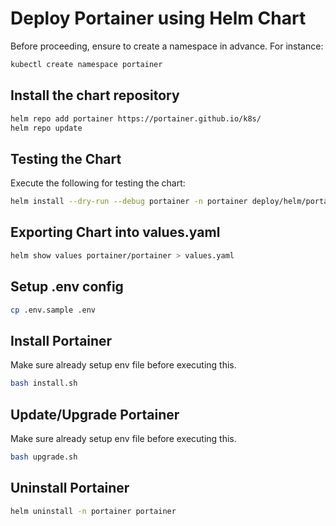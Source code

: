 # Deploy Portainer using Helm Chart

Before proceeding, ensure to create a namespace in advance.
For instance:

```bash
kubectl create namespace portainer
```

## Install the chart repository

```bash
helm repo add portainer https://portainer.github.io/k8s/
helm repo update
```

## Testing the Chart

Execute the following for testing the chart:

```bash
helm install --dry-run --debug portainer -n portainer deploy/helm/portainer
```

## Exporting Chart into values.yaml

```bash
helm show values portainer/portainer > values.yaml
```

## Setup .env config

```bash
cp .env.sample .env
```

## Install Portainer

Make sure already setup env file before executing this.

```bash
bash install.sh
```

## Update/Upgrade Portainer

Make sure already setup env file before executing this.

```bash
bash upgrade.sh
```

## Uninstall Portainer

```bash
helm uninstall -n portainer portainer 
```
